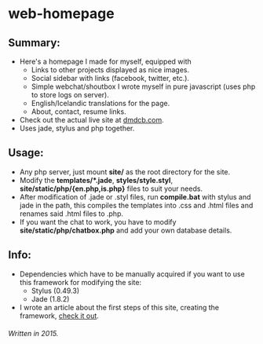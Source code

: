 # web-homepage

## Summary:
* Here's a homepage I made for myself, equipped with
  * Links to other projects displayed as nice images.
  * Social sidebar with links (facebook, twitter, etc.).
  * Simple webchat/shoutbox I wrote myself in pure javascript (uses php to store logs on server).
  * English/Icelandic translations for the page.
  * About, contact, resume links.
* Check out the actual live site at [dmdcb.com](http://dmdcb.com).
* Uses jade, stylus and php together.

## Usage:
* Any php server, just mount **site/** as the root directory for the site.
* Modify the **templates/*.jade**, **styles/style.styl**, **site/static/php/{en.php,is.php}** files to suit your needs.
* After modification of .jade or .styl files, run **compile.bat** with stylus and jade in the path, this compiles the templates into .css and .html files and renames said .html files to .php.
* If you want the chat to work, you have to modify **site/static/php/chatbox.php** and add your own database details.

## Info:
* Dependencies which have to be manually acquired if you want to use this framework for modifying the site:
  * Stylus (0.49.3)
  * Jade (1.8.2)
* I wrote an article about the first steps of this site, creating the framework, [check it out](http://tildaemis.blogspot.is/2015/04/a-small-website-with-two-languages.html).

###### Written in 2015.